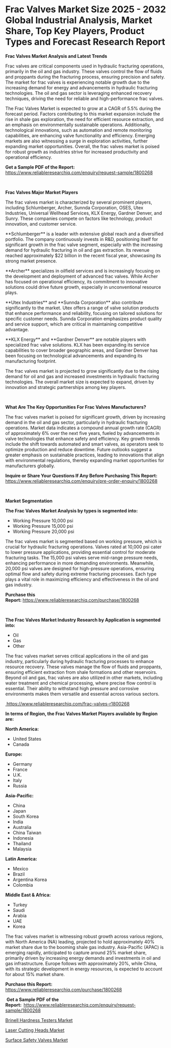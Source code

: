 <p><h1>Frac Valves Market Size 2025 - 2032 Global Industrial Analysis, Market Share, Top Key Players, Product Types and Forecast Research Report</h1></p><p><strong>Frac Valves Market Analysis and Latest Trends</strong></p>
<p><p>Frac valves are critical components used in hydraulic fracturing operations, primarily in the oil and gas industry. These valves control the flow of fluids and proppants during the fracturing process, ensuring precision and safety. The market for frac valves is experiencing notable growth due to the increasing demand for energy and advancements in hydraulic fracturing technologies. The oil and gas sector is leveraging enhanced recovery techniques, driving the need for reliable and high-performance frac valves.</p><p>The Frac Valves Market is expected to grow at a CAGR of 5.5% during the forecast period. Factors contributing to this market expansion include the rise in shale gas exploration, the need for efficient resource extraction, and an emphasis on environmentally sustainable operations. Additionally, technological innovations, such as automation and remote monitoring capabilities, are enhancing valve functionality and efficiency. Emerging markets are also witnessing a surge in exploration activities, further expanding market opportunities. Overall, the frac valves market is poised for robust growth as industries strive for increased productivity and operational efficiency.</p></p>
<p><strong>Get a Sample PDF of the Report:&nbsp;</strong> <a href="https://www.reliableresearchiq.com/enquiry/request-sample/1800268?utm_campaign=1137&utm_medium=2&utm_source=Github&utm_content=ia&utm_term=16022025&utm_id=frac-valves">https://www.reliableresearchiq.com/enquiry/request-sample/1800268</a></p>
<p>&nbsp;</p>
<p><strong>Frac Valves Major Market Players</strong></p>
<p><p>The frac valves market is characterized by several prominent players, including Schlumberger, Archer, Sunnda Corporation, OSES, Utex Industries, Universal Wellhead Services, KLX Energy, Gardner Denver, and Sunry. These companies compete on factors like technology, product innovation, and customer service.</p><p>**Schlumberger** is a leader with extensive global reach and a diversified portfolio. The company continuously invests in R&D, positioning itself for significant growth in the frac valve segment, especially with the increasing demand for hydraulic fracturing in oil and gas extraction. Its revenue reached approximately $22 billion in the recent fiscal year, showcasing its strong market presence.</p><p>**Archer** specializes in oilfield services and is increasingly focusing on the development and deployment of advanced frac valves. While Archer has focused on operational efficiency, its commitment to innovative solutions could drive future growth, especially in unconventional resource plays.</p><p>**Utex Industries** and **Sunnda Corporation** also contribute significantly to the market. Utex offers a range of valve solution products that enhance performance and reliability, focusing on tailored solutions for specific customer needs. Sunnda Corporation emphasizes product quality and service support, which are critical in maintaining competitive advantage.</p><p>**KLX Energy** and **Gardner Denver** are notable players with specialized frac valve solutions. KLX has been expanding its service capabilities to cover broader geographic areas, and Gardner Denver has been focusing on technological advancements and expanding its manufacturing footprint.</p><p>The frac valves market is projected to grow significantly due to the rising demand for oil and gas and increased investments in hydraulic fracturing technologies. The overall market size is expected to expand, driven by innovation and strategic partnerships among key players.</p></p>
<p>&nbsp;</p>
<p><strong>What Are The Key Opportunities For Frac Valves Manufacturers?</strong></p>
<p><p>The frac valves market is poised for significant growth, driven by increasing demand in the oil and gas sector, particularly in hydraulic fracturing operations. Market data indicates a compound annual growth rate (CAGR) of approximately 6% over the next five years, fueled by advancements in valve technologies that enhance safety and efficiency. Key growth trends include the shift towards automated and smart valves, as operators seek to optimize production and reduce downtime. Future outlooks suggest a greater emphasis on sustainable practices, leading to innovations that align with environmental regulations, thereby expanding market opportunities for manufacturers globally.</p></p>
<p><strong>Inquire or Share Your Questions If Any Before Purchasing This Report:</strong> <a href="https://www.reliableresearchiq.com/enquiry/pre-order-enquiry/1800268?utm_campaign=1137&utm_medium=2&utm_source=Github&utm_content=ia&utm_term=16022025&utm_id=frac-valves">https://www.reliableresearchiq.com/enquiry/pre-order-enquiry/1800268</a></p>
<p>&nbsp;</p>
<p><strong>Market Segmentation</strong></p>
<p><strong>The Frac Valves Market Analysis by types is segmented into:</strong></p>
<p><ul><li>Working Pressure 10,000 psi</li><li>Working Pressure 15,000 psi</li><li>Working Pressure 20,000 psi</li></ul></p>
<p><p>The frac valves market is segmented based on working pressure, which is crucial for hydraulic fracturing operations. Valves rated at 10,000 psi cater to lower pressure applications, providing essential control for moderate fracturing tasks. The 15,000 psi valves serve mid-range pressure needs, enhancing performance in more demanding environments. Meanwhile, 20,000 psi valves are designed for high-pressure operations, ensuring optimal flow and safety during extreme fracturing processes. Each type plays a vital role in maximizing efficiency and effectiveness in the oil and gas industry.</p></p>
<p><strong>Purchase this Report:&nbsp;</strong><a href="https://www.reliableresearchiq.com/purchase/1800268?utm_campaign=1137&utm_medium=2&utm_source=Github&utm_content=ia&utm_term=16022025&utm_id=frac-valves">https://www.reliableresearchiq.com/purchase/1800268</a></p>
<p>&nbsp;</p>
<p><strong>The Frac Valves Market Industry Research by Application is segmented into:</strong></p>
<p><ul><li>Oil</li><li>Gas</li><li>Other</li></ul></p>
<p><p>The frac valves market serves critical applications in the oil and gas industry, particularly during hydraulic fracturing processes to enhance resource recovery. These valves manage the flow of fluids and proppants, ensuring efficient extraction from shale formations and other reservoirs. Beyond oil and gas, frac valves are also utilized in other markets, including water treatment and chemical processing, where precise flow control is essential. Their ability to withstand high pressure and corrosive environments makes them versatile and essential across various sectors.</p></p>
<p><a href="https://www.reliableresearchiq.com/frac-valves-r1800268?utm_campaign=1137&utm_medium=2&utm_source=Github&utm_content=ia&utm_term=16022025&utm_id=frac-valves">&nbsp;https://www.reliableresearchiq.com/frac-valves-r1800268</a></p>
<p><strong>In terms of Region, the Frac Valves Market Players available by Region are:</strong></p>
<p>
    <p> <strong> North America: </strong>
        <ul>
            <li>United States</li>
            <li>Canada</li>
        </ul>
        </p> 
    <p> <strong> Europe: </strong>
        <ul>
            <li>Germany</li>
            <li>France</li>
            <li>U.K.</li>
            <li>Italy</li>
            <li>Russia</li>
        </ul>
        </p> 
    <p> <strong> Asia-Pacific: </strong>
        <ul>
            <li>China</li>
            <li>Japan</li>
            <li>South Korea</li>
            <li>India</li>
            <li>Australia</li>
            <li>China Taiwan</li>
            <li>Indonesia</li>
            <li>Thailand</li>
            <li>Malaysia</li>
        </ul>
        </p> 
    <p> <strong> Latin America: </strong>
        <ul>
            <li>Mexico</li>
            <li>Brazil</li>
            <li>Argentina Korea</li>
            <li>Colombia</li>
        </ul>
        </p> 
    <p> <strong> Middle East & Africa: </strong>
        <ul>
            <li>Turkey</li>
            <li>Saudi</li>
            <li>Arabia</li>
            <li>UAE</li>
            <li>Korea</li>
        </ul>
    </p>
    </p>
<p><p>The frac valves market is witnessing robust growth across various regions, with North America (NA) leading, projected to hold approximately 40% market share due to the booming shale gas industry. Asia-Pacific (APAC) is emerging rapidly, anticipated to capture around 25% market share, primarily driven by increasing energy demands and investments in oil and gas infrastructure. Europe follows with approximately 20%, while China, with its strategic development in energy resources, is expected to account for about 15% market share.</p></p>
<p><strong>Purchase this Report: </strong><a href="https://www.reliableresearchiq.com/purchase/1800268?utm_campaign=1137&utm_medium=2&utm_source=Github&utm_content=ia&utm_term=16022025&utm_id=frac-valves">https://www.reliableresearchiq.com/purchase/1800268</a></p>
<p>&nbsp;<strong>Get a Sample PDF of the Report:&nbsp;&nbsp;</strong><a href="https://www.reliableresearchiq.com/enquiry/request-sample/1800268?utm_campaign=1137&utm_medium=2&utm_source=Github&utm_content=ia&utm_term=16022025&utm_id=frac-valves">https://www.reliableresearchiq.com/enquiry/request-sample/1800268</a></p>
<p><strong></strong></p>
<p><p><a href="https://github.com/sevitadwiani/Market-Research-Report-List-1/blob/main/brinell-hardness-testers-market.md?utm_campaign=1137&utm_medium=2&utm_source=Github&utm_content=ia&utm_term=16022025&utm_id=frac-valves">Brinell Hardness Testers Market</a></p><p><a href="https://github.com/enolvesey/Market-Research-Report-List-1/blob/main/laser-cutting-heads-market.md?utm_campaign=1137&utm_medium=2&utm_source=Github&utm_content=ia&utm_term=16022025&utm_id=frac-valves">Laser Cutting Heads Market</a></p><p><a href="https://github.com/peggiputra7o/Market-Research-Report-List-1/blob/main/surface-safety-valves-market.md?utm_campaign=1137&utm_medium=2&utm_source=Github&utm_content=ia&utm_term=16022025&utm_id=frac-valves">Surface Safety Valves Market</a></p></p>
